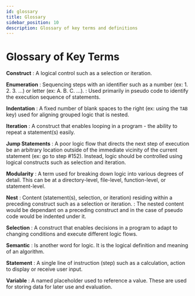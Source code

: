 ```yaml
---
id: glossary
title: Glossary
sidebar_position: 10
description: Glossary of key terms and definitions
---
```


# Glossary of Key Terms

**Construct**
: A logical control such as a selection or iteration.

**Enumeration**
: Sequencing steps with an identifier such as a number (ex: 1. 2. 3. ...) or letter (ex: A. B. C. ...).
: Used primarily in pseudo code to identify the execution sequence of statements.

**Indentation**
: A fixed number of blank spaces to the right (ex: using the `TAB` key) used for aligning grouped logic that is nested.

**Iteration**
: A construct that enables looping in a program - the ability to repeat a statement(s) easily.

**Jump Statements**
: A poor logic flow that directs the next step of execution be an arbitrary location outside of the immediate vicinity of the current statement (ex: go to step #152). Instead, logic should be controlled using logical constructs such as selection and iteration.

**Modularity**
: A term used for breaking down logic into various degrees of detail. This can be at a directory-level, file-level, function-level, or statement-level.

**Nest**
: Content (statement(s), selection, or iteration) residing within a preceding construct such as a selection or iteration.
: The nested content would be dependant on a preceding construct and in the case of pseudo code would be indented under it.

**Selection**
: A construct that enables decisions in a program to adapt to changing conditions and execute different logic flows.

**Semantic**
: Is another word for logic. It is the logical definition and meaning of an algorithm.

**Statement**
: A single line of instruction (step) such as a calculation, action to display or receive user input.

**Variable**
: A named placeholder used to reference a value. These are used for storing data for later use and evaluation.
